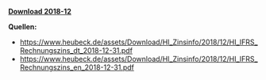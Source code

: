 [**Download 2018-12**](https://downgit.github.io/#/home?url=https://github.com/GeorgGoldbach/Zinsarchiv/tree/master/2018-12)

**Quellen:**
* https://www.heubeck.de/assets/Download/HI_Zinsinfo/2018/12/HI_IFRS_Rechnungszins_dt_2018-12-31.pdf
* https://www.heubeck.de/assets/Download/HI_Zinsinfo/2018/12/HI_IFRS_Rechnungszins_en_2018-12-31.pdf

